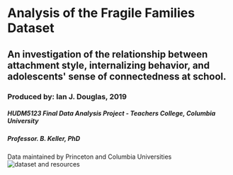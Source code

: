 # Analysis of the Fragile Families Dataset
## An investigation of the relationship between attachment style, internalizing behavior, and adolescents' sense of connectedness at school.
### Produced by: Ian J. Douglas, 2019
##### HUDM5123 Final Data Analysis Project - Teachers College, Columbia University
##### Professor. B. Keller, PhD
Data maintained by Princeton and Columbia Universities ![dataset and resources](https://fragilefamilies.princeton.edu/)






